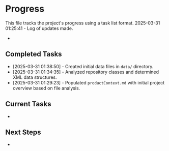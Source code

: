 # Progress

This file tracks the project's progress using a task list format.
2025-03-31 01:25:41 - Log of updates made.

*

## Completed Tasks

*   [2025-03-31 01:38:50] - Created initial data files in `data/` directory.
*   [2025-03-31 01:34:35] - Analyzed repository classes and determined XML data structures.
*   [2025-03-31 01:29:23] - Populated `productContext.md` with initial project overview based on file analysis.

## Current Tasks

*   

## Next Steps

*